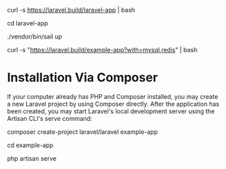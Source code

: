 curl -s https://laravel.build/laravel-app | bash


cd laravel-app 

./vendor/bin/sail up

curl -s "https://laravel.build/example-app?with=mysql,redis" | bash





# Installation Via Composer
If your computer already has PHP and Composer installed, you may create a new Laravel project by using Composer directly. After the application has been created, you may start Laravel's local development server using the Artisan CLI's serve command:

composer create-project laravel/laravel example-app

cd example-app

php artisan serve